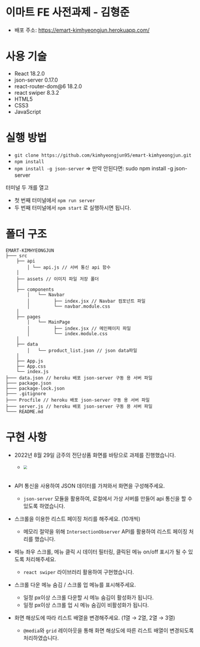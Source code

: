 # 이마트 FE 사전과제 - 김형준
- 배포 주소: https://emart-kimhyeongjun.herokuapp.com/

# 사용 기술
- React 18.2.0
- json-server 0.17.0
- react-router-dom@6 18.2.0
- react swiper 8.3.2
- HTML5
- CSS3
- JavaScript

# 실행 방법
- ```git clone https://github.com/kimhyeongjun95/emart-kimhyeongjun.git```
- ```npm install```
- ```npm install -g json-server```
=> 만약 안된다면: sudo npm install -g json-server

터미널 두 개를 열고

- 첫 번째 터미널에서
```npm run server```
- 두 번째 터미널에서
```npm start```
로 실행하시면 됩니다.

# 폴더 구조
```
EMART-KIMHYEONGJUN
├─── src
	├── api
        │ └── api.js // 서버 통신 api 함수
	│
	├── assets // 이미지 파일 저장 폴더
	│
	├── components
        │	└── Navbar
        │         ├── index.jsx // Navbar 컴포넌트 파일
        │         └── navbar.module.css 
	│
	├── pages
        │	└── MainPage
        │         ├── index.jsx // 메인페이지 파일
        │         └── index.module.css 
	│
	├── data
        │	└── product_list.json // json data파일
	│
	├── App.js
	├── App.css
	└── index.js
├─── data.json // heroku 배포 json-server 구동 용 서버 파일
├─── package.json
├─── package-lock.json
├─── .gitignore
├─── Procfile // heroku 배포 json-server 구동 용 서버 파일
├─── server.js // heroku 배포 json-server 구동 용 서버 파일
└─── README.md
```

# 구현 사항
- 2022년 8월 29일 금주의 전단상품 화면를 바탕으로 과제를 진행했습니다.
  - <img src="https://user-images.githubusercontent.com/86656921/187228969-a65af6aa-1026-4a99-9951-68ff92ae81e0.png" style="zoom: 60%" />
  <br />

- API 통신을 사용하여 JSON 데이터를 가져와서 화면을 구성해주세요.
  - `json-server` 모듈을 활용하여, 로컬에서 가상 서버를 만들어 api 통신을 할 수 있도록 하였습니다.
- 스크롤을 이용한 리스트 페이징 처리를 해주세요. (10개씩)
  - 메모리 절약을 위해 `IntersectionObserver` API를 활용하여 리스트 페이징 처리를 했습니다.
- 메뉴 좌우 스크롤, 메뉴 클릭 시 데이터 필터링, 클릭된 메뉴 on/off 표시가 될 수 있도록 처리해주세요.
  - `react swiper` 라이브러리 활용하여 구현했습니다.
- 스크롤 다운 메뉴 숨김 / 스크롤 업 메뉴를 표시해주세요.
  - 일정 px이상 스크롤 다운할 시 메뉴 숨김이 활성화가 됩니다.
  - 일정 px이상 스크롤 업 시 메뉴 숨김이 비활성화가 됩니다.
- 화면 해상도에 따라 리스트 배열을 변경해주세요. (1열 → 2열, 2열 → 3열)
  - `@media`와 `grid` 레이아웃을 통해 화면 해상도에 따른 리스트 배열이 변경되도록 처리하였습니다.
